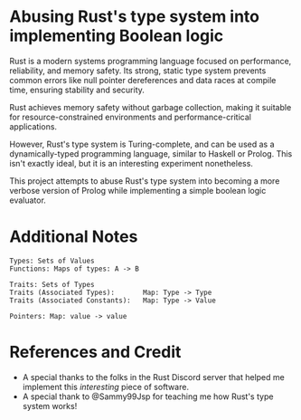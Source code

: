 # Abusing Rust's type system into implementing Boolean logic
Rust is a modern systems programming language focused on performance, reliability, and memory safety. 
Its strong, static type system prevents common errors like null pointer dereferences and data races at compile time, ensuring stability and security. 

Rust achieves memory safety without garbage collection, making it suitable for resource-constrained environments and performance-critical applications.

However, Rust's type system is Turing-complete, and can be used as a dynamically-typed programming language, similar to Haskell or Prolog. This isn't exactly ideal, but it is an interesting experiment nonetheless. 

This project attempts to abuse Rust's type system into becoming a more verbose version of Prolog while implementing a simple boolean logic evaluator. 

# Additional Notes
```
Types: Sets of Values
Functions: Maps of types: A -> B

Traits: Sets of Types
Traits (Associated Types):       Map: Type -> Type
Traits (Associated Constants):   Map: Type -> Value

Pointers: Map: value -> value
```
# References and Credit
- A special thanks to the folks in the Rust Discord server that helped me implement this *interesting* piece of software.
- A special thank to @Sammy99Jsp for teaching me how Rust's type system works! 
